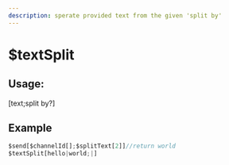 ```yaml
---
description: sperate provided text from the given 'split by'
---
```


# $textSplit
## Usage:
[text;split by?]
## Example
```javascript
$send[$channelId[];$splitText[2]]//return world
$textSplit[hello|world;|]
```
